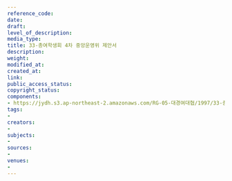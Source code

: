 ```yaml
---
reference_code: 
date: 
draft: 
level_of_description: 
media_type: 
title: 33-총여학생회 4차 중앙운영위 제안서
description: 
weight: 
modified_at: 
created_at: 
link: 
public_access_status: 
copyright_status: 
components:
- https://jydh.s3.ap-northeast-2.amazonaws.com/RG-05-대경여대협/1997/33-총여학생회+4차+중앙운영위+제안서.pdf
tags:
- 
creators:
- 
subjects:
- 
sources:
- 
venues:
- 
---
```

